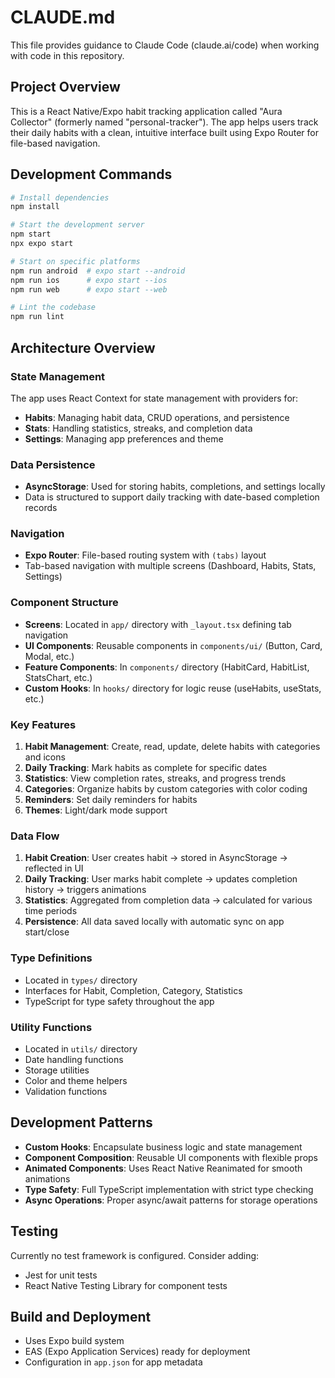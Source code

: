 # CLAUDE.md

This file provides guidance to Claude Code (claude.ai/code) when working with code in this repository.

## Project Overview

This is a React Native/Expo habit tracking application called "Aura Collector" (formerly named "personal-tracker"). The app helps users track their daily habits with a clean, intuitive interface built using Expo Router for file-based navigation.

## Development Commands

```bash
# Install dependencies
npm install

# Start the development server
npm start
npx expo start

# Start on specific platforms
npm run android  # expo start --android
npm run ios      # expo start --ios
npm run web      # expo start --web

# Lint the codebase
npm run lint
```

## Architecture Overview

### State Management
The app uses React Context for state management with providers for:
- **Habits**: Managing habit data, CRUD operations, and persistence
- **Stats**: Handling statistics, streaks, and completion data
- **Settings**: Managing app preferences and theme

### Data Persistence
- **AsyncStorage**: Used for storing habits, completions, and settings locally
- Data is structured to support daily tracking with date-based completion records

### Navigation
- **Expo Router**: File-based routing system with `(tabs)` layout
- Tab-based navigation with multiple screens (Dashboard, Habits, Stats, Settings)

### Component Structure
- **Screens**: Located in `app/` directory with `_layout.tsx` defining tab navigation
- **UI Components**: Reusable components in `components/ui/` (Button, Card, Modal, etc.)
- **Feature Components**: In `components/` directory (HabitCard, HabitList, StatsChart, etc.)
- **Custom Hooks**: In `hooks/` directory for logic reuse (useHabits, useStats, etc.)

### Key Features
1. **Habit Management**: Create, read, update, delete habits with categories and icons
2. **Daily Tracking**: Mark habits as complete for specific dates
3. **Statistics**: View completion rates, streaks, and progress trends
4. **Categories**: Organize habits by custom categories with color coding
5. **Reminders**: Set daily reminders for habits
6. **Themes**: Light/dark mode support

### Data Flow
1. **Habit Creation**: User creates habit → stored in AsyncStorage → reflected in UI
2. **Daily Tracking**: User marks habit complete → updates completion history → triggers animations
3. **Statistics**: Aggregated from completion data → calculated for various time periods
4. **Persistence**: All data saved locally with automatic sync on app start/close

### Type Definitions
- Located in `types/` directory
- Interfaces for Habit, Completion, Category, Statistics
- TypeScript for type safety throughout the app

### Utility Functions
- Located in `utils/` directory
- Date handling functions
- Storage utilities
- Color and theme helpers
- Validation functions

## Development Patterns

- **Custom Hooks**: Encapsulate business logic and state management
- **Component Composition**: Reusable UI components with flexible props
- **Animated Components**: Uses React Native Reanimated for smooth animations
- **Type Safety**: Full TypeScript implementation with strict type checking
- **Async Operations**: Proper async/await patterns for storage operations

## Testing
Currently no test framework is configured. Consider adding:
- Jest for unit tests
- React Native Testing Library for component tests

## Build and Deployment
- Uses Expo build system
- EAS (Expo Application Services) ready for deployment
- Configuration in `app.json` for app metadata